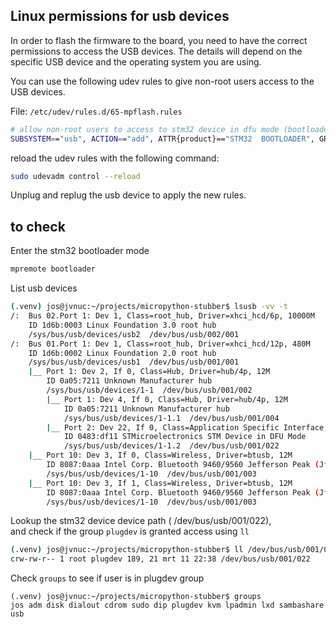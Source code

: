 ## Linux permissions for usb devices 

In order to flash the firmware to the board, you need to have the correct permissions to access the USB devices.
The details will depend on the specific USB device and the operating system you are using.

You can use the following udev rules to give non-root users access to the USB devices.

File: `/etc/udev/rules.d/65-mpflash.rules`
```bash
# allow non-root users to access to stm32 device in dfu mode (bootloader)
SUBSYSTEM=="usb", ACTION=="add", ATTR{product}=="STM32  BOOTLOADER", GROUP="plugdev", MODE="0660"
```
reload the udev rules with the following command:
```bash
sudo udevadm control --reload
```
Unplug and replug the usb device to apply the new rules.


## to check 
Enter the stm32 bootloader mode
``` bash
mpremote bootloader 
```


List usb devices
```bash
(.venv) jos@jvnuc:~/projects/micropython-stubber$ lsusb -vv -t
/:  Bus 02.Port 1: Dev 1, Class=root_hub, Driver=xhci_hcd/6p, 10000M
    ID 1d6b:0003 Linux Foundation 3.0 root hub
    /sys/bus/usb/devices/usb2  /dev/bus/usb/002/001
/:  Bus 01.Port 1: Dev 1, Class=root_hub, Driver=xhci_hcd/12p, 480M
    ID 1d6b:0002 Linux Foundation 2.0 root hub
    /sys/bus/usb/devices/usb1  /dev/bus/usb/001/001
    |__ Port 1: Dev 2, If 0, Class=Hub, Driver=hub/4p, 12M
        ID 0a05:7211 Unknown Manufacturer hub
        /sys/bus/usb/devices/1-1  /dev/bus/usb/001/002
        |__ Port 1: Dev 4, If 0, Class=Hub, Driver=hub/4p, 12M
            ID 0a05:7211 Unknown Manufacturer hub
            /sys/bus/usb/devices/1-1.1  /dev/bus/usb/001/004
        |__ Port 2: Dev 22, If 0, Class=Application Specific Interface, Driver=, 12M
            ID 0483:df11 STMicroelectronics STM Device in DFU Mode
            /sys/bus/usb/devices/1-1.2  /dev/bus/usb/001/022
    |__ Port 10: Dev 3, If 0, Class=Wireless, Driver=btusb, 12M
        ID 8087:0aaa Intel Corp. Bluetooth 9460/9560 Jefferson Peak (JfP)
        /sys/bus/usb/devices/1-10  /dev/bus/usb/001/003
    |__ Port 10: Dev 3, If 1, Class=Wireless, Driver=btusb, 12M
        ID 8087:0aaa Intel Corp. Bluetooth 9460/9560 Jefferson Peak (JfP)
        /sys/bus/usb/devices/1-10  /dev/bus/usb/001/003
```
Lookup the stm32 device device path ( /dev/bus/usb/001/022),  
and check if the group `plugdev` is granted access using `ll`
```bash
(.venv) jos@jvnuc:~/projects/micropython-stubber$ ll /dev/bus/usb/001/022
crw-rw-r-- 1 root plugdev 189, 21 mrt 11 22:38 /dev/bus/usb/001/022
```

Check `groups` to see if user is in plugdev group
```
(.venv) jos@jvnuc:~/projects/micropython-stubber$ groups
jos adm disk dialout cdrom sudo dip plugdev kvm lpadmin lxd sambashare usb
```